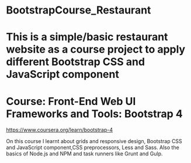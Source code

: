 # BootstrapCourse_Restaurant

# This is a simple/basic restaurant website as a course project to apply different Bootstrap CSS and JavaScript component

# Course: Front-End Web UI Frameworks and Tools: Bootstrap 4 
https://www.coursera.org/learn/bootstrap-4


On this course I learnt about grids and responsive design, Bootstrap CSS and JavaScript component,CSS preprocessors, Less and Sass. 
Also the basics of Node.js and NPM and task runners like Grunt and Gulp.


